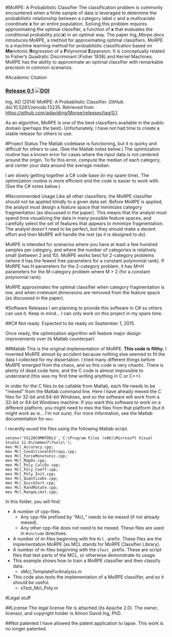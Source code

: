 #MoRPE:  A Probabilistic Classifier
The classification problem is commonly encountered when a finite sample of data is leveraged to determine the probabilistic relationship between a category label  *c*  and a multivariate coordinate  **x**   for an entire population.  Solving this problem requires approximating the optimal classifier, a function of  **x**   that evaluates the conditional probability  *p*(*c*¦**x**)  in an optimal way.  The paper *Ing_Morpe.docx* introduces MoRPE, a method for approximating optimal classifiers.  MoRPE is a machine learning method for probabilistic classification based on **Mo**notonic **R**egression of a **P**olynomial **E**xpansion.  It is conceptually related to Fisher’s Quadratic Discriminant (Fisher 1936) and Kernel Machines.  MoRPE has the ability to approximate an optimal classifier with remarkable precision in common scenarios.

#Academic Citation
### [Release 0.1](https://github.com/adaviding/Morpe/releases/tag/0.1) [![DOI](https://zenodo.org/badge/doi/10.5281/zenodo.13235.svg)](http://dx.doi.org/10.5281/zenodo.13235)

Ing, AD (2014) MoRPE:  A Probabilistic Classifier.  *GitHub*.  doi:10.5281/zenodo.13235.  Retrieved from https://github.com/adaviding/Morpe/releases/tag/0.1.

As an algorithm, MoRPE is one of the best classifiers available in the public domain (perhaps *the* best).  Unfortunately, I have not had time to create a stable release for others to use.

#Project Status
The Matlab codebase is functioning, but it is quirky and difficult for others to use.  (See the Matlab notes below.)  The optimization routine has a known error for cases where the input data is not centered around the origin.  To fix this error, compute the median of each category, and center your data around the average median.

I am slowly getting together a C# code base (in my spare time).  The optimization routine is more efficient and the code is easier to work with.  (See the C# notes below.)

#Recommended Usage
Like all other classifiers, the MoRPE classifier should not be applied blindly to a given data set.  Before MoRPE is applied, the analyst must design a feature space that minimizes category fragmentation (as discussed in the paper).  This means that the analyst must spend time visualizing the data in many possible feature spaces, and carefully select the set of features that appears to minimize fragmentation.  The analyst doesn't need to be perfect, but they should make a decent effort and then MoRPE will handle the rest (as it is designed to do).

MoRPE is intended for scenarios where you have at least a few hundred samples per category, and where the number of categories is relatively small (between 2 and 10).  MoRPE works best for 2-category problems (where it has the fewest free parameters for a constant polynomial rank).  If MoRPE has H parameters for the 2-category problem, it has M*H parameters for the M-category problem where M > 2 (for a constant polynomial rank).

MoRPE approximates the optimal classifier when category fragmentation is low, and when irrelevant dimensions are removed from the feature space (as discussed in the paper).

#Software Releases
I am planning to provide this software in C# so others can use it.  Keep in mind... I can only work on this project in my spare time.

##C# 
Not ready.  Expected to be ready on September 1, 2015.

Once ready, the optimization algorithm will feature major design improvements over its Matlab counterpart.

##Matlab
This is the original implementation of MoRPE.  **This code is filthy.**  I invented MoRPE almost by accident because nothing else seemed to fit the data I collected for my dissertation.  I tried many different things before MoRPE emerged from the chaos, and so this code is very chaotic.  There is plenty of dead code here, and the C code is almost impossible to understand (this was my first time writing anything in C or C++).

In order for the C files to be callable from Matlab, each file needs to be "mexed" from the Matlab command line.  Here I have already mexed the C files for 32-bit and 64-bit Windows, and so the software will work from a 32-bit or 64-bit Windows machine.  If you want this software to work on a different platform, you might need to mex the files from that platform (but it might work as is... I'm not sure).  For more information, see the Matlab documentation for `mex`.

I recently `mex`ed the files using the following Matlab script.

	setenv('VS120COMNTOOLS','C:\Program Files (x86)\Microsoft Visual Studio 12.0\Common7\Tools\');
	mex Mcl_Accuracy.cpp;
	mex Mcl_ConditionalEntropy.cpp;
	mex Mcl_ForceMonotonic.cpp;
	mex Mcl_MapDv.cpp;
	mex Mcl_Poly_CalcDv.cpp;
	mex Mcl_Poly_Coeff.cpp;
	mex Mcl_Poly_Init.cpp;
	mex Mcl_QuantizeDv.cpp;
	mex Mcl_QuickSort.cpp;
	mex Mcl_RandRotate.cpp;
	mex Mcl_RangeLimit.cpp;

In this folder, you will find:
* A number of cpp-files.
	* Any cpp-file prefixed by "Mcl_" needs to be mexed (if not already mexed).
	* Any other cpp-file does not need to be mexed.  These files are used in `#include` directives.
* A number of m-files beginning with the `Mcl_` prefix.  These files are the implementation MoRPE (as MCL stands for MoRPE Classifier Library).
* A number of m-files beginning with the `sTest_` prefix.  These are script files that test parts of the MCL, or otherwise demonstrate its usage.
* This example shows how to train a MoRPE classifier and then classify data.
	* sMcl_TemplateForAnalysis.m
* This code also tests the implementation of a MoRPE classifier, and so it should be useful.
	* sTest_Mcl_Poly.m

#Legal stuff

##License
The legal license file is attached (its Apache 2.0).  The owner, licensor, and copyright holder is Almon David Ing, PhD.

##Not patented
I have allowed the patent application to lapse.  This work is no longer patented.
